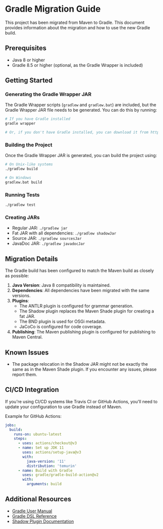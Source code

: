 # Gradle Migration Guide

This project has been migrated from Maven to Gradle. This document provides information about the migration and how to use the new Gradle build.

## Prerequisites

- Java 8 or higher
- Gradle 8.5 or higher (optional, as the Gradle Wrapper is included)

## Getting Started

### Generating the Gradle Wrapper JAR

The Gradle Wrapper scripts (`gradlew` and `gradlew.bat`) are included, but the Gradle Wrapper JAR file needs to be generated. You can do this by running:

```bash
# If you have Gradle installed
gradle wrapper

# Or, if you don't have Gradle installed, you can download it from https://gradle.org/install/
```

### Building the Project

Once the Gradle Wrapper JAR is generated, you can build the project using:

```bash
# On Unix-like systems
./gradlew build

# On Windows
gradlew.bat build
```

### Running Tests

```bash
./gradlew test
```

### Creating JARs

- Regular JAR: `./gradlew jar`
- Fat JAR with all dependencies: `./gradlew shadowJar`
- Source JAR: `./gradlew sourcesJar`
- JavaDoc JAR: `./gradlew javadocJar`

## Migration Details

The Gradle build has been configured to match the Maven build as closely as possible:

1. **Java Version**: Java 8 compatibility is maintained.
2. **Dependencies**: All dependencies have been migrated with the same versions.
3. **Plugins**:
   - The ANTLR plugin is configured for grammar generation.
   - The Shadow plugin replaces the Maven Shade plugin for creating a fat JAR.
   - The BND plugin is used for OSGi metadata.
   - JaCoCo is configured for code coverage.
4. **Publishing**: The Maven publishing plugin is configured for publishing to Maven Central.

## Known Issues

- The package relocation in the Shadow JAR might not be exactly the same as in the Maven Shade plugin. If you encounter any issues, please report them.

## CI/CD Integration

If you're using CI/CD systems like Travis CI or GitHub Actions, you'll need to update your configuration to use Gradle instead of Maven.

Example for GitHub Actions:

```yaml
jobs:
  build:
    runs-on: ubuntu-latest
    steps:
      - uses: actions/checkout@v3
      - name: Set up JDK 11
        uses: actions/setup-java@v3
        with:
          java-version: '11'
          distribution: 'temurin'
      - name: Build with Gradle
        uses: gradle/gradle-build-action@v2
        with:
          arguments: build
```

## Additional Resources

- [Gradle User Manual](https://docs.gradle.org/current/userguide/userguide.html)
- [Gradle DSL Reference](https://docs.gradle.org/current/dsl/)
- [Shadow Plugin Documentation](https://imperceptiblethoughts.com/shadow/)
